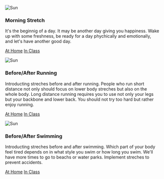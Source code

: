 <div class="row">
  <div class="col-sm-6 col-md-4">
    <div class="thumbnail">
      <img src="/images/640px-Sunbeams.jpg" alt="Sun">
      <div class="caption">
        <h3>Morning Stretch</h3>
        <p>It's the beginnig of a day. It may be another day giving you happiness. Wake up with some freshness, be ready for a day phychically and emotionally, and let's have another good day.</p>
        <p><a href="Stretches/stretch-morning.html" class="btn btn-warning" role="button">At Home</a> <a href="Schedule.html" class="btn btn-default" role="button">In Class</a></p>
      </div>
    </div>
  </div>

  <div class="col-sm-6 col-md-4">
    <div class="thumbnail">
      <img src="/images/640px-Athletic_Feet_at_Starting_Block.jpg" alt="Sun">
      <div class="caption">
        <h3>Before/After Running</h3>
        <p>Introducting streches before and after running. People who run short distance not only should focus on lower body streches but also on the whole body. Long distance running requires you to use not only your legs but your backbone and lower back. You should not try too hard but rather enjoy running.</p>
        <p><a href="Stretches/stretch-before-after-running.html" class="btn btn-warning" role="button">At Home</a> <a href="Schedule.html" class="btn btn-default" role="button">In Class</a></p>
      </div>
    </div>
  </div>

  <div class="col-sm-6 col-md-4">
    <div class="thumbnail">
      <img src="/images/1024px-Competition_swimming_pool_block.jpg" alt="Sun">
      <div class="caption">
        <h3>Before/After Swimming</h3>
        <p>Introducting streches before and after swimming. Which part of your body feel tired depends on in what style you swim or how long you swim. We'll have more times to go to beachs or water parks. Implement streches to prevent accidents. </p>
        <p><a href="Stretches/stretch-before-after-swimming.html" class="btn btn-warning" role="button">At Home</a> <a href="Schedule.html" class="btn btn-default" role="button">In Class</a></p>
      </div>
    </div>
  </div>
</div>
